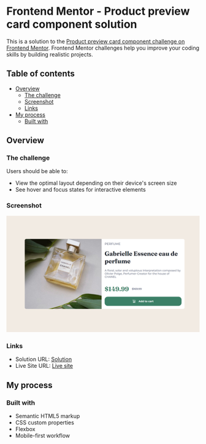 # Frontend Mentor - Product preview card component solution

This is a solution to the [Product preview card component challenge on Frontend Mentor](https://www.frontendmentor.io/challenges/product-preview-card-component-GO7UmttRfa). Frontend Mentor challenges help you improve your coding skills by building realistic projects. 

## Table of contents

- [Overview](#overview)
  - [The challenge](#the-challenge)
  - [Screenshot](#screenshot)
  - [Links](#links)
- [My process](#my-process)
  - [Built with](#built-with)
    
## Overview

### The challenge

Users should be able to:

- View the optimal layout depending on their device's screen size
- See hover and focus states for interactive elements

### Screenshot

![](./mnmkato.github.io_product-preview-card_(1).png)

### Links

- Solution URL: [Solution](https://github.com/mnmkato/product-preview-card)
- Live Site URL: [Live site](https://mnmkato.github.io/product-preview-card/)

## My process

### Built with

- Semantic HTML5 markup
- CSS custom properties
- Flexbox
- Mobile-first workflow
